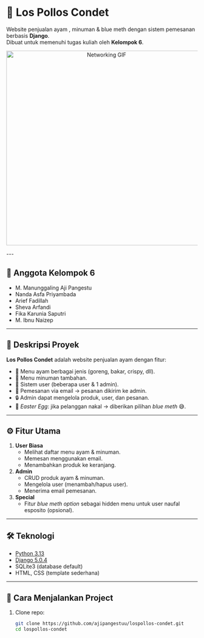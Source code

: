 # 🍗 Los Pollos Condet
Website penjualan ayam , minuman & blue meth dengan sistem pemesanan berbasis **Django**.  
Dibuat untuk memenuhi tugas kuliah oleh **Kelompok 6**.

<p align="center">
  <img src="networking.gif" alt="Networking GIF" width="512"/>
</p>
---

## 👥 Anggota Kelompok 6
- M. Manunggaling Aji Pangestu  
- Nanda Asfa Priyambada  
- Arief Fadillah  
- Sheva Arfandi  
- Fika Karunia Saputri
- M. Ibnu Naizep  

---

## 📌 Deskripsi Proyek
**Los Pollos Condet** adalah website penjualan ayam dengan fitur:
- 🍗 Menu ayam berbagai jenis (goreng, bakar, crispy, dll).  
- 🥤 Menu minuman tambahan.  
- 👤 Sistem user (beberapa user & 1 admin).  
- 📩 Pemesanan via email → pesanan dikirim ke admin.  
- 🔒 Admin dapat mengelola produk, user, dan pesanan.  
- 🧪 *Easter Egg*: jika pelanggan nakal → diberikan pilihan *blue meth* 😅.  

---

## ⚙️ Fitur Utama
1. **User Biasa**
   - Melihat daftar menu ayam & minuman.
   - Memesan menggunakan email.
   - Menambahkan produk ke keranjang.
2. **Admin**
   - CRUD produk ayam & minuman.
   - Mengelola user (menambah/hapus user).
   - Menerima email pemesanan.
3. **Special**
   - Fitur *blue meth option* sebagai hidden menu untuk user naufal esposito (opsional).  

---

## 🛠️ Teknologi
- [Python 3.13](https://www.python.org/)  
- [Django 5.0.4](https://www.djangoproject.com/)  
- SQLite3 (database default)  
- HTML, CSS (template sederhana)  

---

## 🚀 Cara Menjalankan Project
1. Clone repo:
   ```bash
   git clone https://github.com/ajipangestuu/lospollos-condet.git
   cd lospollos-condet
